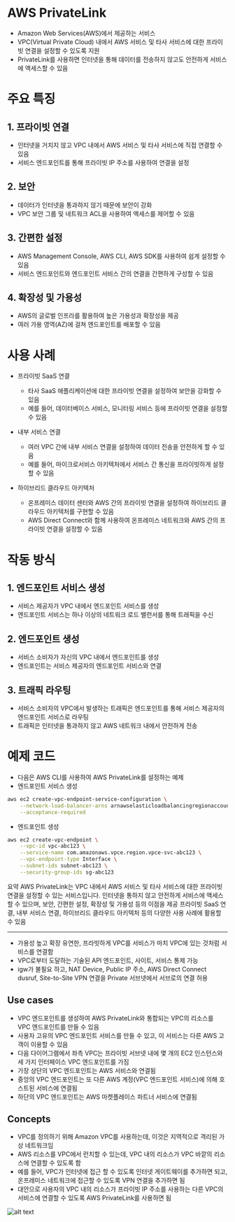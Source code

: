 # AWS PrivateLink
- Amazon Web Services(AWS)에서 제공하는 서비스
- VPC(Virtual Private Cloud) 내에서 AWS 서비스 및 타사 서비스에 대한 프라이빗 연결을 설정할 수 있도록 지원
- PrivateLink를 사용하면 인터넷을 통해 데이터를 전송하지 않고도 안전하게 서비스에 액세스할 수 있음

# 주요 특징
## 1. 프라이빗 연결
- 인터넷을 거치지 않고 VPC 내에서 AWS 서비스 및 타사 서비스에 직접 연결할 수 있음
- 서비스 엔드포인트를 통해 프라이빗 IP 주소를 사용하여 연결을 설정

## 2. 보안
- 데이터가 인터넷을 통과하지 않기 때문에 보안이 강화
- VPC 보안 그룹 및 네트워크 ACL을 사용하여 액세스를 제어할 수 있음

## 3. 간편한 설정
- AWS Management Console, AWS CLI, AWS SDK를 사용하여 쉽게 설정할 수 있음
- 서비스 엔드포인트와 엔드포인트 서비스 간의 연결을 간편하게 구성할 수 있음

## 4. 확장성 및 가용성
- AWS의 글로벌 인프라를 활용하여 높은 가용성과 확장성을 제공
- 여러 가용 영역(AZ)에 걸쳐 엔드포인트를 배포할 수 있음

# 사용 사례
- 프라이빗 SaaS 연결
    - 타사 SaaS 애플리케이션에 대한 프라이빗 연결을 설정하여 보안을 강화할 수 있음
    - 예를 들어, 데이터베이스 서비스, 모니터링 서비스 등에 프라이빗 연결을 설정할 수 있음

- 내부 서비스 연결
    - 여러 VPC 간에 내부 서비스 연결을 설정하여 데이터 전송을 안전하게 할 수 있음
    - 예를 들어, 마이크로서비스 아키텍처에서 서비스 간 통신을 프라이빗하게 설정할 수 있음

- 하이브리드 클라우드 아키텍처
    - 온프레미스 데이터 센터와 AWS 간의 프라이빗 연결을 설정하여 하이브리드 클라우드 아키텍처를 구현할 수 있음
    - AWS Direct Connect와 함께 사용하여 온프레미스 네트워크와 AWS 간의 프라이빗 연결을 설정할 수 있음

# 작동 방식
## 1. 엔드포인트 서비스 생성
- 서비스 제공자가 VPC 내에서 엔드포인트 서비스를 생성
- 엔드포인트 서비스는 하나 이상의 네트워크 로드 밸런서를 통해 트래픽을 수신

## 2. 엔드포인트 생성
- 서비스 소비자가 자신의 VPC 내에서 엔드포인트를 생성
- 엔드포인트는 서비스 제공자의 엔드포인트 서비스와 연결

## 3. 트래픽 라우팅
- 서비스 소비자의 VPC에서 발생하는 트래픽은 엔드포인트를 통해 서비스 제공자의 엔드포인트 서비스로 라우팅
- 트래픽은 인터넷을 통과하지 않고 AWS 네트워크 내에서 안전하게 전송

# 예제 코드
- 다음은 AWS CLI를 사용하여 AWS PrivateLink를 설정하는 예제
- 엔드포인트 서비스 생성
```sh
aws ec2 create-vpc-endpoint-service-configuration \
    --network-load-balancer-arns arnawselasticloadbalancingregionaccount-idloadbalancer/net/my-nlb \
    --acceptance-required
```
- 엔드포인트 생성
```sh
aws ec2 create-vpc-endpoint \
    --vpc-id vpc-abc123 \
    --service-name com.amazonaws.vpce.region.vpce-svc-abc123 \
    --vpc-endpoint-type Interface \
    --subnet-ids subnet-abc123 \
    --security-group-ids sg-abc123
```

요약
AWS PrivateLink는 VPC 내에서 AWS 서비스 및 타사 서비스에 대한 프라이빗 연결을 설정할 수 있는 서비스입니다. 인터넷을 통하지 않고 안전하게 서비스에 액세스할 수 있으며, 보안, 간편한 설정, 확장성 및 가용성 등의 이점을 제공 프라이빗 SaaS 연결, 내부 서비스 연결, 하이브리드 클라우드 아키텍처 등의 다양한 사용 사례에 활용할 수 있음


---
- 가용성 높고 확장 유연한, 프라빗하게 VPC를 서비스가 마치 VPC에 있는 것처럼 서비스를 연결함
- VPC로부터 도달하는 기술된 API 엔드포인트, 사이트, 서비스 통제 가능
- igw가 불필요 하고, NAT Device, Public IP 주소, AWS Direct Connect dusruf, Site-to-Site VPN 연결을 Private 서브넷에서 서브로의 연결 허용

## Use cases
- VPC 엔드포인트를 생성하여 AWS PrivateLink와 통합되는 VPC의 리소스를 VPC 엔드포인트를 만들 수 있음
- 사용자 고유의 VPC 엔드포인트 서비스를 만들 수 있고, 이 서비스는 다른 AWS 고객이 이용할 수 있음
- 다음 다이어그램에서 좌측 VPC는 프라이빗 서브넷 내에 몇 개의 EC2 인스턴스와 세 가지 인터페이스 VPC 엔드포인트를 가짐
- 가장 상단의 VPC 엔드포인트는 AWS 서비스와 연결됨
- 중앙의 VPC 엔드포인트는 또 다른 AWS 계정(VPC 엔드포인트 서비스)에 의해 호스트된 서비스에 연결됨
- 하단의 VPC 엔드포인트는 AWS 마켓플레이스 파트너 서비스에 연결됨

## Concepts
- VPC를 정의하기 위해 Amazon VPC를 사용하는데, 이것은 지역적으로 격리된 가상 네트워크임
- AWS 리소스를 VPC에서 런치할 수 있는데, VPC 내의 리소스가 VPC 바깥의 리소스에 연결할 수 있도록 함
- 예를 들어, VPC가 인터넷에 접근 할 수 있도록 인터넷 게이트웨이를 추가하면 되고, 온프레미스 네트워크에 접근할 수 있도록 VPN 연결을 추가하면 됨
- 대안으로 사용자의 VPC 내의 리소스가 프라이빗 IP 주소를 사용하는 다른 VPC의 서비스에 연결할 수 있도록 AWS PrivateLink를 사용하면 됨

![alt text](../../images/cloud/privatelink.png)